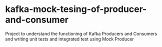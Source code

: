 # kafka-mock-tesing-of-producer-and-consumer
Project to understand the functioning of Kafka Producers and Consumers and writing unit tests and integrated test using Mock Producer
